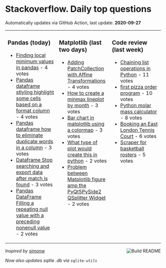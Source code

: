 # Stackoverflow. Daily top questions 

Automatically updates via GitHub Action, last update: **<!-- date starts -->2020-09-27<!-- date ends -->**


<table><tr><td valign="top" width="33%">

### Pandas (today)
<!-- pandas starts -->
* [Finding local minimum values in pandas](https://stackoverflow.com/questions/64091676/finding-local-minimum-values-in-pandas) - 4 votes
* [Pandas dataframe stlyling highlight some cells based on a format column](https://stackoverflow.com/questions/64093285/pandas-dataframe-stlyling-highlight-some-cells-based-on-a-format-column) - 4 votes
* [Pandas dataframe  how to eliminate duplicate words in a column](https://stackoverflow.com/questions/64092356/pandas-dataframe-how-to-eliminate-duplicate-words-in-a-column) - 3 votes
* [Dataframe  Stop searching and export data after match is found](https://stackoverflow.com/questions/64086645/dataframe-stop-searching-and-export-data-after-match-is-found) - 3 votes
* [Pandas DataFrame  Filling a repeating null value with a preceding nonenull value](https://stackoverflow.com/questions/64084746/pandas-dataframe-filling-a-repeating-null-value-with-a-preceding-none-null-val) - 2 votes
<!-- pandas ends -->
</td><td valign="top" width="34%">


### Matplotlib (last two days)
<!-- matplotlib starts -->
* [Adding PatchCollection with Affine Transformations](https://stackoverflow.com/questions/64083563/adding-patchcollection-with-affine-transformations) - 4 votes
* [How to create a minmax lineplot by month](https://stackoverflow.com/questions/64067519/how-to-create-a-min-max-lineplot-by-month) - 3 votes
* [Bar chart in matplotlib using a colormap](https://stackoverflow.com/questions/64068659/bar-chart-in-matplotlib-using-a-colormap) - 3 votes
* [What type of plot would create this in python](https://stackoverflow.com/questions/64093836/what-type-of-plot-would-create-this-in-python) - 2 votes
* [Problem between Matplotlib figure amp the PyQt5PySide2 QSplitter Widget](https://stackoverflow.com/questions/64074734/problem-between-matplotlib-figure-the-pyqt5-pyside2-qsplitter-widget) - 2 votes
<!-- matplotlib ends -->
</td><td valign="top" width="34%">


### Сode review (last week)
<!-- python starts -->
* [Chaining list operations in Python](https://codereview.stackexchange.com/questions/249610/chaining-list-operations-in-python) - 11 votes
* [first pizza order program](https://codereview.stackexchange.com/questions/249903/first-pizza-order-program) - 10 votes
* [Python molar mass calculator](https://codereview.stackexchange.com/questions/249782/python-molar-mass-calculator) - 8 votes
* [Booking an East London Tennis Court](https://codereview.stackexchange.com/questions/249860/booking-an-east-london-tennis-court) - 6 votes
* [Scraper for basketball rosters](https://codereview.stackexchange.com/questions/249774/scraper-for-basketball-rosters) - 5 votes
<!-- python ends -->
</td></tr></table>

<a href="https://github.com/hp0404/hp0404/actions"><img src="https://github.com/hp0404/hp0404/workflows/Build%20README/badge.svg" align="right" alt="Build README"></a> <p>*Inspired by  [simonw](https://github.com/simonw/simonw)*</p> <p> *Now also updates sqlite .db via `sqlite-utils`* </p>
